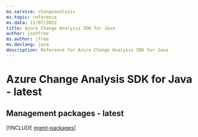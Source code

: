 ```yaml
---
ms.service: changeanalysis
ms.topic: reference
ms.data: 11/07/2022
title: Azure Change Analysis SDK for Java
author: joshfree
ms.author: jfree
ms.devlang: java
description: Reference for Azure Change Analysis SDK for Java
---
```

# Azure Change Analysis SDK for Java - latest

## Management packages - latest
[!INCLUDE [mgmt-packages](change-analysis-mgmt-index.md)]